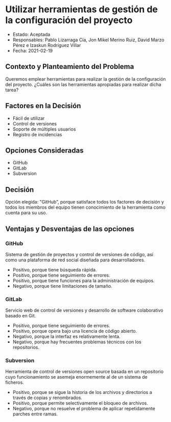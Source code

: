 # Utilizar herramientas de gestión de la configuración del proyecto

* Estado: Aceptada
* Responsables: Pablo Lizarraga Cía, Jon Mikel Merino Ruiz, David Marzo Pérez e Izaskun Rodríguez Villar
* Fecha: 2021-02-19

## Contexto y Planteamiento del Problema

Queremos emplear herramientas para realizar la gestión de la configuración del proyecto. ¿Cuáles son las herramientas apropiadas para realizar dicha tarea? 

## Factores en la Decisión

* Fácil de utilizar
* Control de versiones
* Soporte de múltiples usuarios
* Registro de incidencias

## Opciones Consideradas

* GitHub
* GitLab
* Subversion

## Decisión

 Opción elegida: "GitHub”, porque satisface todos los factores de decisión y todos los miembros del equipo tienen conocimiento de la herramienta como cuenta para su uso.

## Ventajas y Desventajas de las opciones

### GitHub

Sistema de gestión de proyectos y control de versiones de código, así como una plataforma de red social diseñada para desarrolladores.

* Positivo, porque tiene búsqueda rápida.
* Positivo, porque tiene seguimiento de errores.
* Positivo, porque tiene funciones para la administración de equipos.
* Negativo, porque tiene limitaciones de tamaño.

### GitLab

Servicio web de control de versiones y desarrollo de software colaborativo basado en Git.

* Positivo, porque tiene seguimiento de errores.
* Positivo, porque opera bajo una licencia de código abierto.
* Negativo, porque la interfaz es relativamente lenta.
* Negativo, porque hay frecuentes problemas técnicos con los repositorios.


### Subversion

Herramienta de control de versiones open source basada en un repositorio cuyo funcionamiento se asemeja enormemente al de un sistema de ficheros.

* Positivo, porque se sigue la historia de los archivos y directorios a través de copias y renombrados.
* Positivo, porque permite selectivamente el bloqueo de archivos.
* Negativo, porque no resuelve el problema de aplicar repetidamente parches entre ramas.
